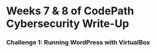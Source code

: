 # Weeks 7 & 8 of CodePath Cybersecurity Write-Up 

### Challenge 1: Running WordPress with VirtualBox
